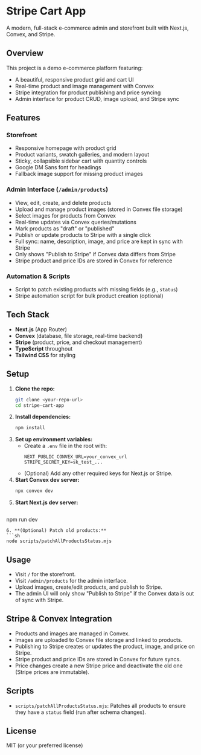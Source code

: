 # Stripe Cart App

A modern, full-stack e-commerce admin and storefront built with Next.js, Convex, and Stripe.

## Overview

This project is a demo e-commerce platform featuring:
- A beautiful, responsive product grid and cart UI
- Real-time product and image management with Convex
- Stripe integration for product publishing and price syncing
- Admin interface for product CRUD, image upload, and Stripe sync

## Features

### Storefront
- Responsive homepage with product grid
- Product variants, swatch galleries, and modern layout
- Sticky, collapsible sidebar cart with quantity controls
- Google DM Sans font for headings
- Fallback image support for missing product images

### Admin Interface (`/admin/products`)
- View, edit, create, and delete products
- Upload and manage product images (stored in Convex file storage)
- Select images for products from Convex
- Real-time updates via Convex queries/mutations
- Mark products as "draft" or "published"
- Publish or update products to Stripe with a single click
- Full sync: name, description, image, and price are kept in sync with Stripe
- Only shows "Publish to Stripe" if Convex data differs from Stripe
- Stripe product and price IDs are stored in Convex for reference

### Automation & Scripts
- Script to patch existing products with missing fields (e.g., `status`)
- Stripe automation script for bulk product creation (optional)

## Tech Stack
- **Next.js** (App Router)
- **Convex** (database, file storage, real-time backend)
- **Stripe** (product, price, and checkout management)
- **TypeScript** throughout
- **Tailwind CSS** for styling

## Setup

1. **Clone the repo:**
   ```sh
   git clone <your-repo-url>
   cd stripe-cart-app
   ```
2. **Install dependencies:**
   ```sh
   npm install
   ```
3. **Set up environment variables:**
   - Create a `.env` file in the root with:
     ```
     NEXT_PUBLIC_CONVEX_URL=your_convex_url
     STRIPE_SECRET_KEY=sk_test_...
     ```
   - (Optional) Add any other required keys for Next.js or Stripe.
4. **Start Convex dev server:**
   ```sh
   npx convex dev
   ```
5. **Start Next.js dev server:**
   ```sh
npm run dev
   ```
6. **(Optional) Patch old products:**
   ```sh
   node scripts/patchAllProductsStatus.mjs
   ```

## Usage

- Visit `/` for the storefront.
- Visit `/admin/products` for the admin interface.
- Upload images, create/edit products, and publish to Stripe.
- The admin UI will only show "Publish to Stripe" if the Convex data is out of sync with Stripe.

## Stripe & Convex Integration
- Products and images are managed in Convex.
- Images are uploaded to Convex file storage and linked to products.
- Publishing to Stripe creates or updates the product, image, and price on Stripe.
- Stripe product and price IDs are stored in Convex for future syncs.
- Price changes create a new Stripe price and deactivate the old one (Stripe prices are immutable).

## Scripts
- `scripts/patchAllProductsStatus.mjs`: Patches all products to ensure they have a `status` field (run after schema changes).

## License
MIT (or your preferred license)
